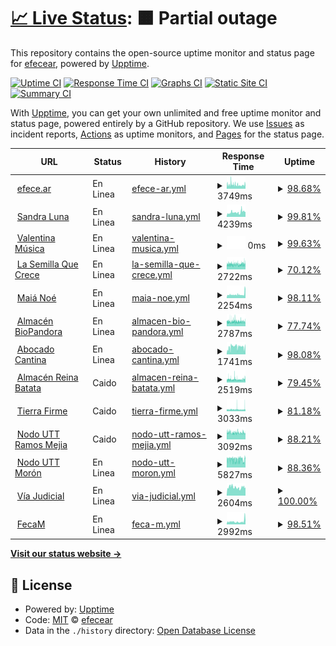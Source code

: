 # [📈 Live Status](https://efecear.github.io/upptime): <!--live status--> **🟧 Partial outage**

This repository contains the open-source uptime monitor and status page for [efecear](https://efecear.github.io/upptime), powered by [Upptime](https://github.com/upptime/upptime).

[![Uptime CI](https://github.com/efecear/upptime/workflows/Uptime%20CI/badge.svg)](https://github.com/efecear/upptime/actions?query=workflow%3A%22Uptime+CI%22)
[![Response Time CI](https://github.com/efecear/upptime/workflows/Response%20Time%20CI/badge.svg)](https://github.com/efecear/upptime/actions?query=workflow%3A%22Response+Time+CI%22)
[![Graphs CI](https://github.com/efecear/upptime/workflows/Graphs%20CI/badge.svg)](https://github.com/efecear/upptime/actions?query=workflow%3A%22Graphs+CI%22)
[![Static Site CI](https://github.com/efecear/upptime/workflows/Static%20Site%20CI/badge.svg)](https://github.com/efecear/upptime/actions?query=workflow%3A%22Static+Site+CI%22)
[![Summary CI](https://github.com/efecear/upptime/workflows/Summary%20CI/badge.svg)](https://github.com/efecear/upptime/actions?query=workflow%3A%22Summary+CI%22)

With [Upptime](https://upptime.js.org), you can get your own unlimited and free uptime monitor and status page, powered entirely by a GitHub repository. We use [Issues](https://github.com/efecear/upptime/issues) as incident reports, [Actions](https://github.com/efecear/upptime/actions) as uptime monitors, and [Pages](https://efecear.github.io/upptime) for the status page.

<!--start: status pages-->
<!-- This summary is generated by Upptime (https://github.com/upptime/upptime) -->
<!-- Do not edit this manually, your changes will be overwritten -->
<!-- prettier-ignore -->
| URL | Status | History | Response Time | Uptime |
| --- | ------ | ------- | ------------- | ------ |
| <img alt="" src="https://efece.ar/wp-content/uploads/2021/08/logo-150x150.png" height="13"> [efece.ar](https://www.efece.ar) | En Linea | [efece-ar.yml](https://github.com/efecear/upptime/commits/HEAD/history/efece-ar.yml) | <details><summary><img alt="Response time graph" src="./graphs/efece-ar/response-time-week.png" height="20"> 3749ms</summary><br><a href="https://estado.efece.ar/history/efece-ar"><img alt="Response time 4057" src="https://img.shields.io/endpoint?url=https%3A%2F%2Fraw.githubusercontent.com%2Fefecear%2Fupptime%2FHEAD%2Fapi%2Fefece-ar%2Fresponse-time.json"></a><br><a href="https://estado.efece.ar/history/efece-ar"><img alt="24-hour response time 3594" src="https://img.shields.io/endpoint?url=https%3A%2F%2Fraw.githubusercontent.com%2Fefecear%2Fupptime%2FHEAD%2Fapi%2Fefece-ar%2Fresponse-time-day.json"></a><br><a href="https://estado.efece.ar/history/efece-ar"><img alt="7-day response time 3749" src="https://img.shields.io/endpoint?url=https%3A%2F%2Fraw.githubusercontent.com%2Fefecear%2Fupptime%2FHEAD%2Fapi%2Fefece-ar%2Fresponse-time-week.json"></a><br><a href="https://estado.efece.ar/history/efece-ar"><img alt="30-day response time 3821" src="https://img.shields.io/endpoint?url=https%3A%2F%2Fraw.githubusercontent.com%2Fefecear%2Fupptime%2FHEAD%2Fapi%2Fefece-ar%2Fresponse-time-month.json"></a><br><a href="https://estado.efece.ar/history/efece-ar"><img alt="1-year response time 4057" src="https://img.shields.io/endpoint?url=https%3A%2F%2Fraw.githubusercontent.com%2Fefecear%2Fupptime%2FHEAD%2Fapi%2Fefece-ar%2Fresponse-time-year.json"></a></details> | <details><summary><a href="https://estado.efece.ar/history/efece-ar">98.68%</a></summary><a href="https://estado.efece.ar/history/efece-ar"><img alt="All-time uptime 99.67%" src="https://img.shields.io/endpoint?url=https%3A%2F%2Fraw.githubusercontent.com%2Fefecear%2Fupptime%2FHEAD%2Fapi%2Fefece-ar%2Fuptime.json"></a><br><a href="https://estado.efece.ar/history/efece-ar"><img alt="24-hour uptime 98.83%" src="https://img.shields.io/endpoint?url=https%3A%2F%2Fraw.githubusercontent.com%2Fefecear%2Fupptime%2FHEAD%2Fapi%2Fefece-ar%2Fuptime-day.json"></a><br><a href="https://estado.efece.ar/history/efece-ar"><img alt="7-day uptime 98.68%" src="https://img.shields.io/endpoint?url=https%3A%2F%2Fraw.githubusercontent.com%2Fefecear%2Fupptime%2FHEAD%2Fapi%2Fefece-ar%2Fuptime-week.json"></a><br><a href="https://estado.efece.ar/history/efece-ar"><img alt="30-day uptime 99.60%" src="https://img.shields.io/endpoint?url=https%3A%2F%2Fraw.githubusercontent.com%2Fefecear%2Fupptime%2FHEAD%2Fapi%2Fefece-ar%2Fuptime-month.json"></a><br><a href="https://estado.efece.ar/history/efece-ar"><img alt="1-year uptime 99.67%" src="https://img.shields.io/endpoint?url=https%3A%2F%2Fraw.githubusercontent.com%2Fefecear%2Fupptime%2FHEAD%2Fapi%2Fefece-ar%2Fuptime-year.json"></a></details>
| <img alt="" src="https://www.sandraluna.com.ar/wp-content/uploads/2021/04/apple-touch-icon-57x57-precomposed1.png" height="13"> [Sandra Luna](https://www.sandraluna.com.ar) | En Linea | [sandra-luna.yml](https://github.com/efecear/upptime/commits/HEAD/history/sandra-luna.yml) | <details><summary><img alt="Response time graph" src="./graphs/sandra-luna/response-time-week.png" height="20"> 4239ms</summary><br><a href="https://estado.efece.ar/history/sandra-luna"><img alt="Response time 4692" src="https://img.shields.io/endpoint?url=https%3A%2F%2Fraw.githubusercontent.com%2Fefecear%2Fupptime%2FHEAD%2Fapi%2Fsandra-luna%2Fresponse-time.json"></a><br><a href="https://estado.efece.ar/history/sandra-luna"><img alt="24-hour response time 4674" src="https://img.shields.io/endpoint?url=https%3A%2F%2Fraw.githubusercontent.com%2Fefecear%2Fupptime%2FHEAD%2Fapi%2Fsandra-luna%2Fresponse-time-day.json"></a><br><a href="https://estado.efece.ar/history/sandra-luna"><img alt="7-day response time 4239" src="https://img.shields.io/endpoint?url=https%3A%2F%2Fraw.githubusercontent.com%2Fefecear%2Fupptime%2FHEAD%2Fapi%2Fsandra-luna%2Fresponse-time-week.json"></a><br><a href="https://estado.efece.ar/history/sandra-luna"><img alt="30-day response time 4677" src="https://img.shields.io/endpoint?url=https%3A%2F%2Fraw.githubusercontent.com%2Fefecear%2Fupptime%2FHEAD%2Fapi%2Fsandra-luna%2Fresponse-time-month.json"></a><br><a href="https://estado.efece.ar/history/sandra-luna"><img alt="1-year response time 4692" src="https://img.shields.io/endpoint?url=https%3A%2F%2Fraw.githubusercontent.com%2Fefecear%2Fupptime%2FHEAD%2Fapi%2Fsandra-luna%2Fresponse-time-year.json"></a></details> | <details><summary><a href="https://estado.efece.ar/history/sandra-luna">99.81%</a></summary><a href="https://estado.efece.ar/history/sandra-luna"><img alt="All-time uptime 99.94%" src="https://img.shields.io/endpoint?url=https%3A%2F%2Fraw.githubusercontent.com%2Fefecear%2Fupptime%2FHEAD%2Fapi%2Fsandra-luna%2Fuptime.json"></a><br><a href="https://estado.efece.ar/history/sandra-luna"><img alt="24-hour uptime 100.00%" src="https://img.shields.io/endpoint?url=https%3A%2F%2Fraw.githubusercontent.com%2Fefecear%2Fupptime%2FHEAD%2Fapi%2Fsandra-luna%2Fuptime-day.json"></a><br><a href="https://estado.efece.ar/history/sandra-luna"><img alt="7-day uptime 99.81%" src="https://img.shields.io/endpoint?url=https%3A%2F%2Fraw.githubusercontent.com%2Fefecear%2Fupptime%2FHEAD%2Fapi%2Fsandra-luna%2Fuptime-week.json"></a><br><a href="https://estado.efece.ar/history/sandra-luna"><img alt="30-day uptime 99.96%" src="https://img.shields.io/endpoint?url=https%3A%2F%2Fraw.githubusercontent.com%2Fefecear%2Fupptime%2FHEAD%2Fapi%2Fsandra-luna%2Fuptime-month.json"></a><br><a href="https://estado.efece.ar/history/sandra-luna"><img alt="1-year uptime 99.94%" src="https://img.shields.io/endpoint?url=https%3A%2F%2Fraw.githubusercontent.com%2Fefecear%2Fupptime%2FHEAD%2Fapi%2Fsandra-luna%2Fuptime-year.json"></a></details>
| <img alt="" src="https://valentina.musica.ar/wp-content/uploads/2020/04/cropped-external-content.duckduckgo.com_-32x32.png" height="13"> [Valentina Música](https://valentina.musica.ar) | En Linea | [valentina-musica.yml](https://github.com/efecear/upptime/commits/HEAD/history/valentina-musica.yml) | <details><summary><img alt="Response time graph" src="./graphs/valentina-musica/response-time-week.png" height="20"> 0ms</summary><br><a href="https://estado.efece.ar/history/valentina-musica"><img alt="Response time 0" src="https://img.shields.io/endpoint?url=https%3A%2F%2Fraw.githubusercontent.com%2Fefecear%2Fupptime%2FHEAD%2Fapi%2Fvalentina-musica%2Fresponse-time.json"></a><br><a href="https://estado.efece.ar/history/valentina-musica"><img alt="24-hour response time 0" src="https://img.shields.io/endpoint?url=https%3A%2F%2Fraw.githubusercontent.com%2Fefecear%2Fupptime%2FHEAD%2Fapi%2Fvalentina-musica%2Fresponse-time-day.json"></a><br><a href="https://estado.efece.ar/history/valentina-musica"><img alt="7-day response time 0" src="https://img.shields.io/endpoint?url=https%3A%2F%2Fraw.githubusercontent.com%2Fefecear%2Fupptime%2FHEAD%2Fapi%2Fvalentina-musica%2Fresponse-time-week.json"></a><br><a href="https://estado.efece.ar/history/valentina-musica"><img alt="30-day response time 0" src="https://img.shields.io/endpoint?url=https%3A%2F%2Fraw.githubusercontent.com%2Fefecear%2Fupptime%2FHEAD%2Fapi%2Fvalentina-musica%2Fresponse-time-month.json"></a><br><a href="https://estado.efece.ar/history/valentina-musica"><img alt="1-year response time 0" src="https://img.shields.io/endpoint?url=https%3A%2F%2Fraw.githubusercontent.com%2Fefecear%2Fupptime%2FHEAD%2Fapi%2Fvalentina-musica%2Fresponse-time-year.json"></a></details> | <details><summary><a href="https://estado.efece.ar/history/valentina-musica">99.63%</a></summary><a href="https://estado.efece.ar/history/valentina-musica"><img alt="All-time uptime 99.63%" src="https://img.shields.io/endpoint?url=https%3A%2F%2Fraw.githubusercontent.com%2Fefecear%2Fupptime%2FHEAD%2Fapi%2Fvalentina-musica%2Fuptime.json"></a><br><a href="https://estado.efece.ar/history/valentina-musica"><img alt="24-hour uptime 100.00%" src="https://img.shields.io/endpoint?url=https%3A%2F%2Fraw.githubusercontent.com%2Fefecear%2Fupptime%2FHEAD%2Fapi%2Fvalentina-musica%2Fuptime-day.json"></a><br><a href="https://estado.efece.ar/history/valentina-musica"><img alt="7-day uptime 99.63%" src="https://img.shields.io/endpoint?url=https%3A%2F%2Fraw.githubusercontent.com%2Fefecear%2Fupptime%2FHEAD%2Fapi%2Fvalentina-musica%2Fuptime-week.json"></a><br><a href="https://estado.efece.ar/history/valentina-musica"><img alt="30-day uptime 99.63%" src="https://img.shields.io/endpoint?url=https%3A%2F%2Fraw.githubusercontent.com%2Fefecear%2Fupptime%2FHEAD%2Fapi%2Fvalentina-musica%2Fuptime-month.json"></a><br><a href="https://estado.efece.ar/history/valentina-musica"><img alt="1-year uptime 99.63%" src="https://img.shields.io/endpoint?url=https%3A%2F%2Fraw.githubusercontent.com%2Fefecear%2Fupptime%2FHEAD%2Fapi%2Fvalentina-musica%2Fuptime-year.json"></a></details>
| <img alt="" src="https://www.lasemillaquecrece.com.ar/wp-content/uploads/2020/08/icono.jpg" height="13"> [La Semilla Que Crece](https://www.lasemillaquecrece.com.ar) | En Linea | [la-semilla-que-crece.yml](https://github.com/efecear/upptime/commits/HEAD/history/la-semilla-que-crece.yml) | <details><summary><img alt="Response time graph" src="./graphs/la-semilla-que-crece/response-time-week.png" height="20"> 2722ms</summary><br><a href="https://estado.efece.ar/history/la-semilla-que-crece"><img alt="Response time 2744" src="https://img.shields.io/endpoint?url=https%3A%2F%2Fraw.githubusercontent.com%2Fefecear%2Fupptime%2FHEAD%2Fapi%2Fla-semilla-que-crece%2Fresponse-time.json"></a><br><a href="https://estado.efece.ar/history/la-semilla-que-crece"><img alt="24-hour response time 2934" src="https://img.shields.io/endpoint?url=https%3A%2F%2Fraw.githubusercontent.com%2Fefecear%2Fupptime%2FHEAD%2Fapi%2Fla-semilla-que-crece%2Fresponse-time-day.json"></a><br><a href="https://estado.efece.ar/history/la-semilla-que-crece"><img alt="7-day response time 2722" src="https://img.shields.io/endpoint?url=https%3A%2F%2Fraw.githubusercontent.com%2Fefecear%2Fupptime%2FHEAD%2Fapi%2Fla-semilla-que-crece%2Fresponse-time-week.json"></a><br><a href="https://estado.efece.ar/history/la-semilla-que-crece"><img alt="30-day response time 2761" src="https://img.shields.io/endpoint?url=https%3A%2F%2Fraw.githubusercontent.com%2Fefecear%2Fupptime%2FHEAD%2Fapi%2Fla-semilla-que-crece%2Fresponse-time-month.json"></a><br><a href="https://estado.efece.ar/history/la-semilla-que-crece"><img alt="1-year response time 2744" src="https://img.shields.io/endpoint?url=https%3A%2F%2Fraw.githubusercontent.com%2Fefecear%2Fupptime%2FHEAD%2Fapi%2Fla-semilla-que-crece%2Fresponse-time-year.json"></a></details> | <details><summary><a href="https://estado.efece.ar/history/la-semilla-que-crece">70.12%</a></summary><a href="https://estado.efece.ar/history/la-semilla-que-crece"><img alt="All-time uptime 94.51%" src="https://img.shields.io/endpoint?url=https%3A%2F%2Fraw.githubusercontent.com%2Fefecear%2Fupptime%2FHEAD%2Fapi%2Fla-semilla-que-crece%2Fuptime.json"></a><br><a href="https://estado.efece.ar/history/la-semilla-que-crece"><img alt="24-hour uptime 75.16%" src="https://img.shields.io/endpoint?url=https%3A%2F%2Fraw.githubusercontent.com%2Fefecear%2Fupptime%2FHEAD%2Fapi%2Fla-semilla-que-crece%2Fuptime-day.json"></a><br><a href="https://estado.efece.ar/history/la-semilla-que-crece"><img alt="7-day uptime 70.12%" src="https://img.shields.io/endpoint?url=https%3A%2F%2Fraw.githubusercontent.com%2Fefecear%2Fupptime%2FHEAD%2Fapi%2Fla-semilla-que-crece%2Fuptime-week.json"></a><br><a href="https://estado.efece.ar/history/la-semilla-que-crece"><img alt="30-day uptime 92.55%" src="https://img.shields.io/endpoint?url=https%3A%2F%2Fraw.githubusercontent.com%2Fefecear%2Fupptime%2FHEAD%2Fapi%2Fla-semilla-que-crece%2Fuptime-month.json"></a><br><a href="https://estado.efece.ar/history/la-semilla-que-crece"><img alt="1-year uptime 94.51%" src="https://img.shields.io/endpoint?url=https%3A%2F%2Fraw.githubusercontent.com%2Fefecear%2Fupptime%2FHEAD%2Fapi%2Fla-semilla-que-crece%2Fuptime-year.json"></a></details>
| <img alt="" src="https://favicons.githubusercontent.com/www.maianoe.com.ar" height="13"> [Maiá Noé](https://www.maianoe.com.ar) | En Linea | [maia-noe.yml](https://github.com/efecear/upptime/commits/HEAD/history/maia-noe.yml) | <details><summary><img alt="Response time graph" src="./graphs/maia-noe/response-time-week.png" height="20"> 2254ms</summary><br><a href="https://estado.efece.ar/history/maia-noe"><img alt="Response time 2884" src="https://img.shields.io/endpoint?url=https%3A%2F%2Fraw.githubusercontent.com%2Fefecear%2Fupptime%2FHEAD%2Fapi%2Fmaia-noe%2Fresponse-time.json"></a><br><a href="https://estado.efece.ar/history/maia-noe"><img alt="24-hour response time 6500" src="https://img.shields.io/endpoint?url=https%3A%2F%2Fraw.githubusercontent.com%2Fefecear%2Fupptime%2FHEAD%2Fapi%2Fmaia-noe%2Fresponse-time-day.json"></a><br><a href="https://estado.efece.ar/history/maia-noe"><img alt="7-day response time 2254" src="https://img.shields.io/endpoint?url=https%3A%2F%2Fraw.githubusercontent.com%2Fefecear%2Fupptime%2FHEAD%2Fapi%2Fmaia-noe%2Fresponse-time-week.json"></a><br><a href="https://estado.efece.ar/history/maia-noe"><img alt="30-day response time 3199" src="https://img.shields.io/endpoint?url=https%3A%2F%2Fraw.githubusercontent.com%2Fefecear%2Fupptime%2FHEAD%2Fapi%2Fmaia-noe%2Fresponse-time-month.json"></a><br><a href="https://estado.efece.ar/history/maia-noe"><img alt="1-year response time 2884" src="https://img.shields.io/endpoint?url=https%3A%2F%2Fraw.githubusercontent.com%2Fefecear%2Fupptime%2FHEAD%2Fapi%2Fmaia-noe%2Fresponse-time-year.json"></a></details> | <details><summary><a href="https://estado.efece.ar/history/maia-noe">98.11%</a></summary><a href="https://estado.efece.ar/history/maia-noe"><img alt="All-time uptime 95.63%" src="https://img.shields.io/endpoint?url=https%3A%2F%2Fraw.githubusercontent.com%2Fefecear%2Fupptime%2FHEAD%2Fapi%2Fmaia-noe%2Fuptime.json"></a><br><a href="https://estado.efece.ar/history/maia-noe"><img alt="24-hour uptime 98.68%" src="https://img.shields.io/endpoint?url=https%3A%2F%2Fraw.githubusercontent.com%2Fefecear%2Fupptime%2FHEAD%2Fapi%2Fmaia-noe%2Fuptime-day.json"></a><br><a href="https://estado.efece.ar/history/maia-noe"><img alt="7-day uptime 98.11%" src="https://img.shields.io/endpoint?url=https%3A%2F%2Fraw.githubusercontent.com%2Fefecear%2Fupptime%2FHEAD%2Fapi%2Fmaia-noe%2Fuptime-week.json"></a><br><a href="https://estado.efece.ar/history/maia-noe"><img alt="30-day uptime 96.75%" src="https://img.shields.io/endpoint?url=https%3A%2F%2Fraw.githubusercontent.com%2Fefecear%2Fupptime%2FHEAD%2Fapi%2Fmaia-noe%2Fuptime-month.json"></a><br><a href="https://estado.efece.ar/history/maia-noe"><img alt="1-year uptime 95.63%" src="https://img.shields.io/endpoint?url=https%3A%2F%2Fraw.githubusercontent.com%2Fefecear%2Fupptime%2FHEAD%2Fapi%2Fmaia-noe%2Fuptime-year.json"></a></details>
| <img alt="" src="https://favicons.githubusercontent.com/www.biopandora.com.ar" height="13"> [Almacén BioPandora](https://www.biopandora.com.ar) | En Linea | [almacen-bio-pandora.yml](https://github.com/efecear/upptime/commits/HEAD/history/almacen-bio-pandora.yml) | <details><summary><img alt="Response time graph" src="./graphs/almacen-bio-pandora/response-time-week.png" height="20"> 2787ms</summary><br><a href="https://estado.efece.ar/history/almacen-bio-pandora"><img alt="Response time 2785" src="https://img.shields.io/endpoint?url=https%3A%2F%2Fraw.githubusercontent.com%2Fefecear%2Fupptime%2FHEAD%2Fapi%2Falmacen-bio-pandora%2Fresponse-time.json"></a><br><a href="https://estado.efece.ar/history/almacen-bio-pandora"><img alt="24-hour response time 2847" src="https://img.shields.io/endpoint?url=https%3A%2F%2Fraw.githubusercontent.com%2Fefecear%2Fupptime%2FHEAD%2Fapi%2Falmacen-bio-pandora%2Fresponse-time-day.json"></a><br><a href="https://estado.efece.ar/history/almacen-bio-pandora"><img alt="7-day response time 2787" src="https://img.shields.io/endpoint?url=https%3A%2F%2Fraw.githubusercontent.com%2Fefecear%2Fupptime%2FHEAD%2Fapi%2Falmacen-bio-pandora%2Fresponse-time-week.json"></a><br><a href="https://estado.efece.ar/history/almacen-bio-pandora"><img alt="30-day response time 2801" src="https://img.shields.io/endpoint?url=https%3A%2F%2Fraw.githubusercontent.com%2Fefecear%2Fupptime%2FHEAD%2Fapi%2Falmacen-bio-pandora%2Fresponse-time-month.json"></a><br><a href="https://estado.efece.ar/history/almacen-bio-pandora"><img alt="1-year response time 2785" src="https://img.shields.io/endpoint?url=https%3A%2F%2Fraw.githubusercontent.com%2Fefecear%2Fupptime%2FHEAD%2Fapi%2Falmacen-bio-pandora%2Fresponse-time-year.json"></a></details> | <details><summary><a href="https://estado.efece.ar/history/almacen-bio-pandora">77.74%</a></summary><a href="https://estado.efece.ar/history/almacen-bio-pandora"><img alt="All-time uptime 94.86%" src="https://img.shields.io/endpoint?url=https%3A%2F%2Fraw.githubusercontent.com%2Fefecear%2Fupptime%2FHEAD%2Fapi%2Falmacen-bio-pandora%2Fuptime.json"></a><br><a href="https://estado.efece.ar/history/almacen-bio-pandora"><img alt="24-hour uptime 82.20%" src="https://img.shields.io/endpoint?url=https%3A%2F%2Fraw.githubusercontent.com%2Fefecear%2Fupptime%2FHEAD%2Fapi%2Falmacen-bio-pandora%2Fuptime-day.json"></a><br><a href="https://estado.efece.ar/history/almacen-bio-pandora"><img alt="7-day uptime 77.74%" src="https://img.shields.io/endpoint?url=https%3A%2F%2Fraw.githubusercontent.com%2Fefecear%2Fupptime%2FHEAD%2Fapi%2Falmacen-bio-pandora%2Fuptime-week.json"></a><br><a href="https://estado.efece.ar/history/almacen-bio-pandora"><img alt="30-day uptime 93.17%" src="https://img.shields.io/endpoint?url=https%3A%2F%2Fraw.githubusercontent.com%2Fefecear%2Fupptime%2FHEAD%2Fapi%2Falmacen-bio-pandora%2Fuptime-month.json"></a><br><a href="https://estado.efece.ar/history/almacen-bio-pandora"><img alt="1-year uptime 94.86%" src="https://img.shields.io/endpoint?url=https%3A%2F%2Fraw.githubusercontent.com%2Fefecear%2Fupptime%2FHEAD%2Fapi%2Falmacen-bio-pandora%2Fuptime-year.json"></a></details>
| <img alt="" src="https://favicons.githubusercontent.com/www.abocado.com.ar" height="13"> [Abocado Cantina](https://www.abocado.com.ar) | En Linea | [abocado-cantina.yml](https://github.com/efecear/upptime/commits/HEAD/history/abocado-cantina.yml) | <details><summary><img alt="Response time graph" src="./graphs/abocado-cantina/response-time-week.png" height="20"> 1741ms</summary><br><a href="https://estado.efece.ar/history/abocado-cantina"><img alt="Response time 1924" src="https://img.shields.io/endpoint?url=https%3A%2F%2Fraw.githubusercontent.com%2Fefecear%2Fupptime%2FHEAD%2Fapi%2Fabocado-cantina%2Fresponse-time.json"></a><br><a href="https://estado.efece.ar/history/abocado-cantina"><img alt="24-hour response time 2439" src="https://img.shields.io/endpoint?url=https%3A%2F%2Fraw.githubusercontent.com%2Fefecear%2Fupptime%2FHEAD%2Fapi%2Fabocado-cantina%2Fresponse-time-day.json"></a><br><a href="https://estado.efece.ar/history/abocado-cantina"><img alt="7-day response time 1741" src="https://img.shields.io/endpoint?url=https%3A%2F%2Fraw.githubusercontent.com%2Fefecear%2Fupptime%2FHEAD%2Fapi%2Fabocado-cantina%2Fresponse-time-week.json"></a><br><a href="https://estado.efece.ar/history/abocado-cantina"><img alt="30-day response time 1918" src="https://img.shields.io/endpoint?url=https%3A%2F%2Fraw.githubusercontent.com%2Fefecear%2Fupptime%2FHEAD%2Fapi%2Fabocado-cantina%2Fresponse-time-month.json"></a><br><a href="https://estado.efece.ar/history/abocado-cantina"><img alt="1-year response time 1924" src="https://img.shields.io/endpoint?url=https%3A%2F%2Fraw.githubusercontent.com%2Fefecear%2Fupptime%2FHEAD%2Fapi%2Fabocado-cantina%2Fresponse-time-year.json"></a></details> | <details><summary><a href="https://estado.efece.ar/history/abocado-cantina">98.08%</a></summary><a href="https://estado.efece.ar/history/abocado-cantina"><img alt="All-time uptime 99.48%" src="https://img.shields.io/endpoint?url=https%3A%2F%2Fraw.githubusercontent.com%2Fefecear%2Fupptime%2FHEAD%2Fapi%2Fabocado-cantina%2Fuptime.json"></a><br><a href="https://estado.efece.ar/history/abocado-cantina"><img alt="24-hour uptime 100.00%" src="https://img.shields.io/endpoint?url=https%3A%2F%2Fraw.githubusercontent.com%2Fefecear%2Fupptime%2FHEAD%2Fapi%2Fabocado-cantina%2Fuptime-day.json"></a><br><a href="https://estado.efece.ar/history/abocado-cantina"><img alt="7-day uptime 98.08%" src="https://img.shields.io/endpoint?url=https%3A%2F%2Fraw.githubusercontent.com%2Fefecear%2Fupptime%2FHEAD%2Fapi%2Fabocado-cantina%2Fuptime-week.json"></a><br><a href="https://estado.efece.ar/history/abocado-cantina"><img alt="30-day uptime 99.32%" src="https://img.shields.io/endpoint?url=https%3A%2F%2Fraw.githubusercontent.com%2Fefecear%2Fupptime%2FHEAD%2Fapi%2Fabocado-cantina%2Fuptime-month.json"></a><br><a href="https://estado.efece.ar/history/abocado-cantina"><img alt="1-year uptime 99.48%" src="https://img.shields.io/endpoint?url=https%3A%2F%2Fraw.githubusercontent.com%2Fefecear%2Fupptime%2FHEAD%2Fapi%2Fabocado-cantina%2Fuptime-year.json"></a></details>
| <img alt="" src="https://favicons.githubusercontent.com/www.reina-batata.com.ar" height="13"> [Almacén Reina Batata](https://www.reina-batata.com.ar) | Caido | [almacen-reina-batata.yml](https://github.com/efecear/upptime/commits/HEAD/history/almacen-reina-batata.yml) | <details><summary><img alt="Response time graph" src="./graphs/almacen-reina-batata/response-time-week.png" height="20"> 2519ms</summary><br><a href="https://estado.efece.ar/history/almacen-reina-batata"><img alt="Response time 2372" src="https://img.shields.io/endpoint?url=https%3A%2F%2Fraw.githubusercontent.com%2Fefecear%2Fupptime%2FHEAD%2Fapi%2Falmacen-reina-batata%2Fresponse-time.json"></a><br><a href="https://estado.efece.ar/history/almacen-reina-batata"><img alt="24-hour response time 2793" src="https://img.shields.io/endpoint?url=https%3A%2F%2Fraw.githubusercontent.com%2Fefecear%2Fupptime%2FHEAD%2Fapi%2Falmacen-reina-batata%2Fresponse-time-day.json"></a><br><a href="https://estado.efece.ar/history/almacen-reina-batata"><img alt="7-day response time 2519" src="https://img.shields.io/endpoint?url=https%3A%2F%2Fraw.githubusercontent.com%2Fefecear%2Fupptime%2FHEAD%2Fapi%2Falmacen-reina-batata%2Fresponse-time-week.json"></a><br><a href="https://estado.efece.ar/history/almacen-reina-batata"><img alt="30-day response time 2390" src="https://img.shields.io/endpoint?url=https%3A%2F%2Fraw.githubusercontent.com%2Fefecear%2Fupptime%2FHEAD%2Fapi%2Falmacen-reina-batata%2Fresponse-time-month.json"></a><br><a href="https://estado.efece.ar/history/almacen-reina-batata"><img alt="1-year response time 2372" src="https://img.shields.io/endpoint?url=https%3A%2F%2Fraw.githubusercontent.com%2Fefecear%2Fupptime%2FHEAD%2Fapi%2Falmacen-reina-batata%2Fresponse-time-year.json"></a></details> | <details><summary><a href="https://estado.efece.ar/history/almacen-reina-batata">79.45%</a></summary><a href="https://estado.efece.ar/history/almacen-reina-batata"><img alt="All-time uptime 94.74%" src="https://img.shields.io/endpoint?url=https%3A%2F%2Fraw.githubusercontent.com%2Fefecear%2Fupptime%2FHEAD%2Fapi%2Falmacen-reina-batata%2Fuptime.json"></a><br><a href="https://estado.efece.ar/history/almacen-reina-batata"><img alt="24-hour uptime 84.73%" src="https://img.shields.io/endpoint?url=https%3A%2F%2Fraw.githubusercontent.com%2Fefecear%2Fupptime%2FHEAD%2Fapi%2Falmacen-reina-batata%2Fuptime-day.json"></a><br><a href="https://estado.efece.ar/history/almacen-reina-batata"><img alt="7-day uptime 79.45%" src="https://img.shields.io/endpoint?url=https%3A%2F%2Fraw.githubusercontent.com%2Fefecear%2Fupptime%2FHEAD%2Fapi%2Falmacen-reina-batata%2Fuptime-week.json"></a><br><a href="https://estado.efece.ar/history/almacen-reina-batata"><img alt="30-day uptime 93.02%" src="https://img.shields.io/endpoint?url=https%3A%2F%2Fraw.githubusercontent.com%2Fefecear%2Fupptime%2FHEAD%2Fapi%2Falmacen-reina-batata%2Fuptime-month.json"></a><br><a href="https://estado.efece.ar/history/almacen-reina-batata"><img alt="1-year uptime 94.74%" src="https://img.shields.io/endpoint?url=https%3A%2F%2Fraw.githubusercontent.com%2Fefecear%2Fupptime%2FHEAD%2Fapi%2Falmacen-reina-batata%2Fuptime-year.json"></a></details>
| <img alt="" src="https://favicons.githubusercontent.com/www.tierrafirmenodoutt.com.ar" height="13"> [Tierra Firme](https://www.tierrafirmenodoutt.com.ar) | Caido | [tierra-firme.yml](https://github.com/efecear/upptime/commits/HEAD/history/tierra-firme.yml) | <details><summary><img alt="Response time graph" src="./graphs/tierra-firme/response-time-week.png" height="20"> 3033ms</summary><br><a href="https://estado.efece.ar/history/tierra-firme"><img alt="Response time 2927" src="https://img.shields.io/endpoint?url=https%3A%2F%2Fraw.githubusercontent.com%2Fefecear%2Fupptime%2FHEAD%2Fapi%2Ftierra-firme%2Fresponse-time.json"></a><br><a href="https://estado.efece.ar/history/tierra-firme"><img alt="24-hour response time 3382" src="https://img.shields.io/endpoint?url=https%3A%2F%2Fraw.githubusercontent.com%2Fefecear%2Fupptime%2FHEAD%2Fapi%2Ftierra-firme%2Fresponse-time-day.json"></a><br><a href="https://estado.efece.ar/history/tierra-firme"><img alt="7-day response time 3033" src="https://img.shields.io/endpoint?url=https%3A%2F%2Fraw.githubusercontent.com%2Fefecear%2Fupptime%2FHEAD%2Fapi%2Ftierra-firme%2Fresponse-time-week.json"></a><br><a href="https://estado.efece.ar/history/tierra-firme"><img alt="30-day response time 2902" src="https://img.shields.io/endpoint?url=https%3A%2F%2Fraw.githubusercontent.com%2Fefecear%2Fupptime%2FHEAD%2Fapi%2Ftierra-firme%2Fresponse-time-month.json"></a><br><a href="https://estado.efece.ar/history/tierra-firme"><img alt="1-year response time 2927" src="https://img.shields.io/endpoint?url=https%3A%2F%2Fraw.githubusercontent.com%2Fefecear%2Fupptime%2FHEAD%2Fapi%2Ftierra-firme%2Fresponse-time-year.json"></a></details> | <details><summary><a href="https://estado.efece.ar/history/tierra-firme">81.18%</a></summary><a href="https://estado.efece.ar/history/tierra-firme"><img alt="All-time uptime 95.03%" src="https://img.shields.io/endpoint?url=https%3A%2F%2Fraw.githubusercontent.com%2Fefecear%2Fupptime%2FHEAD%2Fapi%2Ftierra-firme%2Fuptime.json"></a><br><a href="https://estado.efece.ar/history/tierra-firme"><img alt="24-hour uptime 80.22%" src="https://img.shields.io/endpoint?url=https%3A%2F%2Fraw.githubusercontent.com%2Fefecear%2Fupptime%2FHEAD%2Fapi%2Ftierra-firme%2Fuptime-day.json"></a><br><a href="https://estado.efece.ar/history/tierra-firme"><img alt="7-day uptime 81.18%" src="https://img.shields.io/endpoint?url=https%3A%2F%2Fraw.githubusercontent.com%2Fefecear%2Fupptime%2FHEAD%2Fapi%2Ftierra-firme%2Fuptime-week.json"></a><br><a href="https://estado.efece.ar/history/tierra-firme"><img alt="30-day uptime 93.40%" src="https://img.shields.io/endpoint?url=https%3A%2F%2Fraw.githubusercontent.com%2Fefecear%2Fupptime%2FHEAD%2Fapi%2Ftierra-firme%2Fuptime-month.json"></a><br><a href="https://estado.efece.ar/history/tierra-firme"><img alt="1-year uptime 95.03%" src="https://img.shields.io/endpoint?url=https%3A%2F%2Fraw.githubusercontent.com%2Fefecear%2Fupptime%2FHEAD%2Fapi%2Ftierra-firme%2Fuptime-year.json"></a></details>
| <img alt="" src="https://favicons.githubusercontent.com/www.uttnodoramosmejia.com.ar" height="13"> [Nodo UTT Ramos Mejia](https://www.uttnodoramosmejia.com.ar) | Caido | [nodo-utt-ramos-mejia.yml](https://github.com/efecear/upptime/commits/HEAD/history/nodo-utt-ramos-mejia.yml) | <details><summary><img alt="Response time graph" src="./graphs/nodo-utt-ramos-mejia/response-time-week.png" height="20"> 3092ms</summary><br><a href="https://estado.efece.ar/history/nodo-utt-ramos-mejia"><img alt="Response time 3058" src="https://img.shields.io/endpoint?url=https%3A%2F%2Fraw.githubusercontent.com%2Fefecear%2Fupptime%2FHEAD%2Fapi%2Fnodo-utt-ramos-mejia%2Fresponse-time.json"></a><br><a href="https://estado.efece.ar/history/nodo-utt-ramos-mejia"><img alt="24-hour response time 2993" src="https://img.shields.io/endpoint?url=https%3A%2F%2Fraw.githubusercontent.com%2Fefecear%2Fupptime%2FHEAD%2Fapi%2Fnodo-utt-ramos-mejia%2Fresponse-time-day.json"></a><br><a href="https://estado.efece.ar/history/nodo-utt-ramos-mejia"><img alt="7-day response time 3092" src="https://img.shields.io/endpoint?url=https%3A%2F%2Fraw.githubusercontent.com%2Fefecear%2Fupptime%2FHEAD%2Fapi%2Fnodo-utt-ramos-mejia%2Fresponse-time-week.json"></a><br><a href="https://estado.efece.ar/history/nodo-utt-ramos-mejia"><img alt="30-day response time 3071" src="https://img.shields.io/endpoint?url=https%3A%2F%2Fraw.githubusercontent.com%2Fefecear%2Fupptime%2FHEAD%2Fapi%2Fnodo-utt-ramos-mejia%2Fresponse-time-month.json"></a><br><a href="https://estado.efece.ar/history/nodo-utt-ramos-mejia"><img alt="1-year response time 3058" src="https://img.shields.io/endpoint?url=https%3A%2F%2Fraw.githubusercontent.com%2Fefecear%2Fupptime%2FHEAD%2Fapi%2Fnodo-utt-ramos-mejia%2Fresponse-time-year.json"></a></details> | <details><summary><a href="https://estado.efece.ar/history/nodo-utt-ramos-mejia">88.21%</a></summary><a href="https://estado.efece.ar/history/nodo-utt-ramos-mejia"><img alt="All-time uptime 95.52%" src="https://img.shields.io/endpoint?url=https%3A%2F%2Fraw.githubusercontent.com%2Fefecear%2Fupptime%2FHEAD%2Fapi%2Fnodo-utt-ramos-mejia%2Fuptime.json"></a><br><a href="https://estado.efece.ar/history/nodo-utt-ramos-mejia"><img alt="24-hour uptime 85.73%" src="https://img.shields.io/endpoint?url=https%3A%2F%2Fraw.githubusercontent.com%2Fefecear%2Fupptime%2FHEAD%2Fapi%2Fnodo-utt-ramos-mejia%2Fuptime-day.json"></a><br><a href="https://estado.efece.ar/history/nodo-utt-ramos-mejia"><img alt="7-day uptime 88.21%" src="https://img.shields.io/endpoint?url=https%3A%2F%2Fraw.githubusercontent.com%2Fefecear%2Fupptime%2FHEAD%2Fapi%2Fnodo-utt-ramos-mejia%2Fuptime-week.json"></a><br><a href="https://estado.efece.ar/history/nodo-utt-ramos-mejia"><img alt="30-day uptime 94.06%" src="https://img.shields.io/endpoint?url=https%3A%2F%2Fraw.githubusercontent.com%2Fefecear%2Fupptime%2FHEAD%2Fapi%2Fnodo-utt-ramos-mejia%2Fuptime-month.json"></a><br><a href="https://estado.efece.ar/history/nodo-utt-ramos-mejia"><img alt="1-year uptime 95.52%" src="https://img.shields.io/endpoint?url=https%3A%2F%2Fraw.githubusercontent.com%2Fefecear%2Fupptime%2FHEAD%2Fapi%2Fnodo-utt-ramos-mejia%2Fuptime-year.json"></a></details>
| <img alt="" src="https://favicons.githubusercontent.com/www.nodouttmoron.com.ar" height="13"> [Nodo UTT Morón](https://www.nodouttmoron.com.ar) | En Linea | [nodo-utt-moron.yml](https://github.com/efecear/upptime/commits/HEAD/history/nodo-utt-moron.yml) | <details><summary><img alt="Response time graph" src="./graphs/nodo-utt-moron/response-time-week.png" height="20"> 5827ms</summary><br><a href="https://estado.efece.ar/history/nodo-utt-moron"><img alt="Response time 5903" src="https://img.shields.io/endpoint?url=https%3A%2F%2Fraw.githubusercontent.com%2Fefecear%2Fupptime%2FHEAD%2Fapi%2Fnodo-utt-moron%2Fresponse-time.json"></a><br><a href="https://estado.efece.ar/history/nodo-utt-moron"><img alt="24-hour response time 6779" src="https://img.shields.io/endpoint?url=https%3A%2F%2Fraw.githubusercontent.com%2Fefecear%2Fupptime%2FHEAD%2Fapi%2Fnodo-utt-moron%2Fresponse-time-day.json"></a><br><a href="https://estado.efece.ar/history/nodo-utt-moron"><img alt="7-day response time 5827" src="https://img.shields.io/endpoint?url=https%3A%2F%2Fraw.githubusercontent.com%2Fefecear%2Fupptime%2FHEAD%2Fapi%2Fnodo-utt-moron%2Fresponse-time-week.json"></a><br><a href="https://estado.efece.ar/history/nodo-utt-moron"><img alt="30-day response time 5962" src="https://img.shields.io/endpoint?url=https%3A%2F%2Fraw.githubusercontent.com%2Fefecear%2Fupptime%2FHEAD%2Fapi%2Fnodo-utt-moron%2Fresponse-time-month.json"></a><br><a href="https://estado.efece.ar/history/nodo-utt-moron"><img alt="1-year response time 5903" src="https://img.shields.io/endpoint?url=https%3A%2F%2Fraw.githubusercontent.com%2Fefecear%2Fupptime%2FHEAD%2Fapi%2Fnodo-utt-moron%2Fresponse-time-year.json"></a></details> | <details><summary><a href="https://estado.efece.ar/history/nodo-utt-moron">88.36%</a></summary><a href="https://estado.efece.ar/history/nodo-utt-moron"><img alt="All-time uptime 95.38%" src="https://img.shields.io/endpoint?url=https%3A%2F%2Fraw.githubusercontent.com%2Fefecear%2Fupptime%2FHEAD%2Fapi%2Fnodo-utt-moron%2Fuptime.json"></a><br><a href="https://estado.efece.ar/history/nodo-utt-moron"><img alt="24-hour uptime 74.36%" src="https://img.shields.io/endpoint?url=https%3A%2F%2Fraw.githubusercontent.com%2Fefecear%2Fupptime%2FHEAD%2Fapi%2Fnodo-utt-moron%2Fuptime-day.json"></a><br><a href="https://estado.efece.ar/history/nodo-utt-moron"><img alt="7-day uptime 88.36%" src="https://img.shields.io/endpoint?url=https%3A%2F%2Fraw.githubusercontent.com%2Fefecear%2Fupptime%2FHEAD%2Fapi%2Fnodo-utt-moron%2Fuptime-week.json"></a><br><a href="https://estado.efece.ar/history/nodo-utt-moron"><img alt="30-day uptime 93.86%" src="https://img.shields.io/endpoint?url=https%3A%2F%2Fraw.githubusercontent.com%2Fefecear%2Fupptime%2FHEAD%2Fapi%2Fnodo-utt-moron%2Fuptime-month.json"></a><br><a href="https://estado.efece.ar/history/nodo-utt-moron"><img alt="1-year uptime 95.38%" src="https://img.shields.io/endpoint?url=https%3A%2F%2Fraw.githubusercontent.com%2Fefecear%2Fupptime%2FHEAD%2Fapi%2Fnodo-utt-moron%2Fuptime-year.json"></a></details>
| <img alt="" src="https://favicons.githubusercontent.com/www.viajudicial.com.ar" height="13"> [Vía Judicial](https://www.viajudicial.com.ar) | En Linea | [via-judicial.yml](https://github.com/efecear/upptime/commits/HEAD/history/via-judicial.yml) | <details><summary><img alt="Response time graph" src="./graphs/via-judicial/response-time-week.png" height="20"> 2604ms</summary><br><a href="https://estado.efece.ar/history/via-judicial"><img alt="Response time 2727" src="https://img.shields.io/endpoint?url=https%3A%2F%2Fraw.githubusercontent.com%2Fefecear%2Fupptime%2FHEAD%2Fapi%2Fvia-judicial%2Fresponse-time.json"></a><br><a href="https://estado.efece.ar/history/via-judicial"><img alt="24-hour response time 2612" src="https://img.shields.io/endpoint?url=https%3A%2F%2Fraw.githubusercontent.com%2Fefecear%2Fupptime%2FHEAD%2Fapi%2Fvia-judicial%2Fresponse-time-day.json"></a><br><a href="https://estado.efece.ar/history/via-judicial"><img alt="7-day response time 2604" src="https://img.shields.io/endpoint?url=https%3A%2F%2Fraw.githubusercontent.com%2Fefecear%2Fupptime%2FHEAD%2Fapi%2Fvia-judicial%2Fresponse-time-week.json"></a><br><a href="https://estado.efece.ar/history/via-judicial"><img alt="30-day response time 2714" src="https://img.shields.io/endpoint?url=https%3A%2F%2Fraw.githubusercontent.com%2Fefecear%2Fupptime%2FHEAD%2Fapi%2Fvia-judicial%2Fresponse-time-month.json"></a><br><a href="https://estado.efece.ar/history/via-judicial"><img alt="1-year response time 2727" src="https://img.shields.io/endpoint?url=https%3A%2F%2Fraw.githubusercontent.com%2Fefecear%2Fupptime%2FHEAD%2Fapi%2Fvia-judicial%2Fresponse-time-year.json"></a></details> | <details><summary><a href="https://estado.efece.ar/history/via-judicial">100.00%</a></summary><a href="https://estado.efece.ar/history/via-judicial"><img alt="All-time uptime 99.97%" src="https://img.shields.io/endpoint?url=https%3A%2F%2Fraw.githubusercontent.com%2Fefecear%2Fupptime%2FHEAD%2Fapi%2Fvia-judicial%2Fuptime.json"></a><br><a href="https://estado.efece.ar/history/via-judicial"><img alt="24-hour uptime 100.00%" src="https://img.shields.io/endpoint?url=https%3A%2F%2Fraw.githubusercontent.com%2Fefecear%2Fupptime%2FHEAD%2Fapi%2Fvia-judicial%2Fuptime-day.json"></a><br><a href="https://estado.efece.ar/history/via-judicial"><img alt="7-day uptime 100.00%" src="https://img.shields.io/endpoint?url=https%3A%2F%2Fraw.githubusercontent.com%2Fefecear%2Fupptime%2FHEAD%2Fapi%2Fvia-judicial%2Fuptime-week.json"></a><br><a href="https://estado.efece.ar/history/via-judicial"><img alt="30-day uptime 100.00%" src="https://img.shields.io/endpoint?url=https%3A%2F%2Fraw.githubusercontent.com%2Fefecear%2Fupptime%2FHEAD%2Fapi%2Fvia-judicial%2Fuptime-month.json"></a><br><a href="https://estado.efece.ar/history/via-judicial"><img alt="1-year uptime 99.97%" src="https://img.shields.io/endpoint?url=https%3A%2F%2Fraw.githubusercontent.com%2Fefecear%2Fupptime%2FHEAD%2Fapi%2Fvia-judicial%2Fuptime-year.json"></a></details>
| <img alt="" src="https://favicons.githubusercontent.com/www.fecam.com.ar" height="13"> [FecaM](https://www.fecam.com.ar) | En Linea | [feca-m.yml](https://github.com/efecear/upptime/commits/HEAD/history/feca-m.yml) | <details><summary><img alt="Response time graph" src="./graphs/feca-m/response-time-week.png" height="20"> 2992ms</summary><br><a href="https://estado.efece.ar/history/feca-m"><img alt="Response time 3375" src="https://img.shields.io/endpoint?url=https%3A%2F%2Fraw.githubusercontent.com%2Fefecear%2Fupptime%2FHEAD%2Fapi%2Ffeca-m%2Fresponse-time.json"></a><br><a href="https://estado.efece.ar/history/feca-m"><img alt="24-hour response time 8042" src="https://img.shields.io/endpoint?url=https%3A%2F%2Fraw.githubusercontent.com%2Fefecear%2Fupptime%2FHEAD%2Fapi%2Ffeca-m%2Fresponse-time-day.json"></a><br><a href="https://estado.efece.ar/history/feca-m"><img alt="7-day response time 2992" src="https://img.shields.io/endpoint?url=https%3A%2F%2Fraw.githubusercontent.com%2Fefecear%2Fupptime%2FHEAD%2Fapi%2Ffeca-m%2Fresponse-time-week.json"></a><br><a href="https://estado.efece.ar/history/feca-m"><img alt="30-day response time 3415" src="https://img.shields.io/endpoint?url=https%3A%2F%2Fraw.githubusercontent.com%2Fefecear%2Fupptime%2FHEAD%2Fapi%2Ffeca-m%2Fresponse-time-month.json"></a><br><a href="https://estado.efece.ar/history/feca-m"><img alt="1-year response time 3375" src="https://img.shields.io/endpoint?url=https%3A%2F%2Fraw.githubusercontent.com%2Fefecear%2Fupptime%2FHEAD%2Fapi%2Ffeca-m%2Fresponse-time-year.json"></a></details> | <details><summary><a href="https://estado.efece.ar/history/feca-m">98.51%</a></summary><a href="https://estado.efece.ar/history/feca-m"><img alt="All-time uptime 95.64%" src="https://img.shields.io/endpoint?url=https%3A%2F%2Fraw.githubusercontent.com%2Fefecear%2Fupptime%2FHEAD%2Fapi%2Ffeca-m%2Fuptime.json"></a><br><a href="https://estado.efece.ar/history/feca-m"><img alt="24-hour uptime 100.00%" src="https://img.shields.io/endpoint?url=https%3A%2F%2Fraw.githubusercontent.com%2Fefecear%2Fupptime%2FHEAD%2Fapi%2Ffeca-m%2Fuptime-day.json"></a><br><a href="https://estado.efece.ar/history/feca-m"><img alt="7-day uptime 98.51%" src="https://img.shields.io/endpoint?url=https%3A%2F%2Fraw.githubusercontent.com%2Fefecear%2Fupptime%2FHEAD%2Fapi%2Ffeca-m%2Fuptime-week.json"></a><br><a href="https://estado.efece.ar/history/feca-m"><img alt="30-day uptime 96.84%" src="https://img.shields.io/endpoint?url=https%3A%2F%2Fraw.githubusercontent.com%2Fefecear%2Fupptime%2FHEAD%2Fapi%2Ffeca-m%2Fuptime-month.json"></a><br><a href="https://estado.efece.ar/history/feca-m"><img alt="1-year uptime 95.64%" src="https://img.shields.io/endpoint?url=https%3A%2F%2Fraw.githubusercontent.com%2Fefecear%2Fupptime%2FHEAD%2Fapi%2Ffeca-m%2Fuptime-year.json"></a></details>

<!--end: status pages-->

[**Visit our status website →**](https://efecear.github.io/upptime)

## 📄 License

- Powered by: [Upptime](https://github.com/upptime/upptime)
- Code: [MIT](./LICENSE) © [efecear](https://efecear.github.io/upptime)
- Data in the `./history` directory: [Open Database License](https://opendatacommons.org/licenses/odbl/1-0/)
